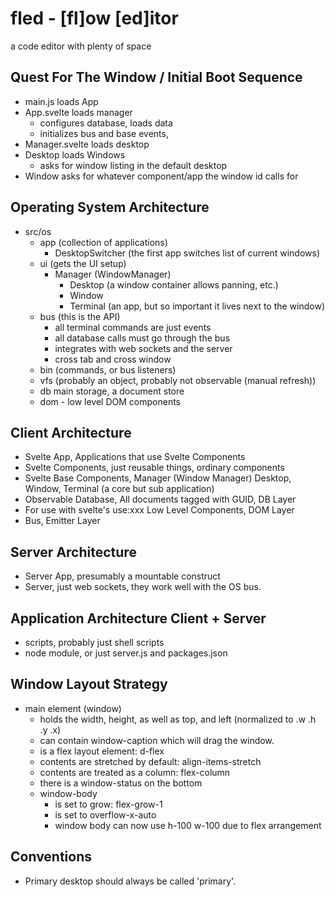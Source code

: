 # fled - [fl]ow [ed]itor

a code editor with plenty of space

## Quest For The Window / Initial Boot Sequence
- main.js loads App
- App.svelte loads manager
  - configures database, loads data
  - initializes bus and base events,
- Manager.svelte loads desktop
- Desktop loads Windows
  - asks for window listing in the default desktop
- Window asks for whatever component/app the window id calls for

## Operating System Architecture

- src/os
  - app (collection of applications)
    - DesktopSwitcher (the first app switches list of current windows)  
  - ui (gets the UI setup)
    - Manager (WindowManager)
      - Desktop (a window container allows panning, etc.)
      - Window
      - Terminal (an app, but so important it lives next to the window)
  - bus (this is the API)
    - all terminal commands are just events
    - all database calls must go through the bus
    - integrates with web sockets and the server
    - cross tab and cross window
  - bin (commands, or bus listeners)
  - vfs (probably an object, probably not observable (manual refresh))
  - db main storage, a document store
  - dom - low level DOM components

## Client Architecture

- Svelte App, Applications that use Svelte Components
- Svelte Components, just reusable things, ordinary components
- Svelte Base Components, Manager (Window Manager) Desktop, Window, Terminal (a core but sub application)
- Observable Database, All documents tagged with GUID, DB Layer
- For use with svelte's use:xxx Low Level Components, DOM Layer
- Bus, Emitter Layer

## Server Architecture

- Server App, presumably a mountable construct
- Server, just web sockets, they work well with the OS bus.

## Application Architecture Client + Server

- scripts, probably just shell scripts
- node module, or just server.js and packages.json

## Window Layout Strategy
- main element (window)
  - holds the width, height, as well as top, and left (normalized to .w .h .y .x)
  - can contain window-caption which will drag the window.
  - is a flex layout element: d-flex
  - contents are stretched by default: align-items-stretch
  - contents are treated as a column: flex-column
  - there is a window-status on the bottom
  - window-body
    - is set to grow: flex-grow-1
    - is set to overflow-x-auto
    - window body can now use h-100 w-100 due to flex arrangement


## Conventions

- Primary desktop should always be called 'primary'.
